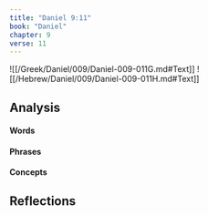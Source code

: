 ```yaml
---
title: "Daniel 9:11"
book: "Daniel"
chapter: 9
verse: 11
---
```

![[/Greek/Daniel/009/Daniel-009-011G.md#Text]]
![[/Hebrew/Daniel/009/Daniel-009-011H.md#Text]]

## Analysis

#### Words

#### Phrases

#### Concepts

## Reflections

